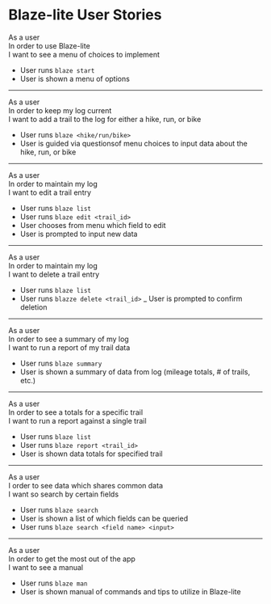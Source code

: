 Blaze-lite User Stories
=======================

As a user<br />
In order to use Blaze-lite<br />
I want to see a menu of choices to implement<br />

  - User runs `blaze start`
  - User is shown a menu of options

<hr />

As a user<br />
In order to keep my log current<br />
I want to add a trail to the log for either a hike, run, or bike<br />

  - User runs `blaze <hike/run/bike>`
  - User is guided via questionsof menu choices to input data about the hike, run, or bike

<hr />

As a user<br />
In order to maintain my log<br />
I want to edit a trail entry<br />

  - User runs `blaze list`
  - User runs `blaze edit <trail_id>`
  - User chooses from menu which field to edit
  - User is prompted to input new data

 <hr />

As a user<br />
In order to maintain my log<br />
I want to delete a trail entry<br />

  - User runs `blaze list`
  - User runs `blazze delete <trail_id>`
  _ User is prompted to confirm deletion

<hr />

As a user<br />
In order to see a summary of my log<br />
I want to run a report of my trail data<br />

  - User runs `blaze summary`
  - User is shown a summary of data from log (mileage totals, # of trails, etc.)

<hr />

As a user<br />
In order to see a totals for a specific trail<br />
I want to run a report against a single trail<br />

  - User runs `blaze list`
  - User runs `blaze report <trail_id>`
  - User is shown data totals for specified trail

<hr />

As a user<br />
I order to see data which shares common data<br />
I want so search by certain fields<br />

  - User runs `blaze search`
  - User is shown a list of which fields can be queried
  - User runs `blaze search <field name> <input>`

<hr />

As a user<br />
In order to get the most out of the app<br />
I want to see a manual<br />

  - User runs `blaze man`
  - User is shown manual of commands and tips to utilize in Blaze-lite
